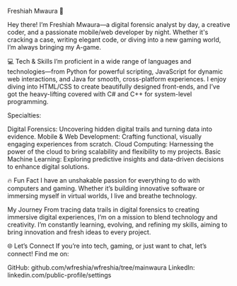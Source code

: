 Freshiah Mwaura 🌟

 Hey there!
I’m Freshiah Mwaura—a digital forensic analyst by day, a creative coder, and a passionate mobile/web developer by night. Whether it's cracking a case, writing elegant code, or diving into a new gaming world, I’m always bringing my A-game.

💻 Tech & Skills
I’m proficient in a wide range of languages and technologies—from Python for powerful scripting, JavaScript for dynamic web interactions, and Java for smooth, cross-platform experiences. I enjoy diving into HTML/CSS to create beautifully designed front-ends, and I’ve got the heavy-lifting covered with C# and C++ for system-level programming.

Specialties:

Digital Forensics: Uncovering hidden digital trails and turning data into evidence.
Mobile & Web Development: Crafting functional, visually engaging experiences from scratch.
Cloud Computing: Harnessing the power of the cloud to bring scalability and flexibility to my projects.
Basic Machine Learning: Exploring predictive insights and data-driven decisions to enhance digital solutions.

🔥 Fun Fact
I have an unshakable passion for everything to do with computers and gaming. Whether it’s building innovative software or immersing myself in virtual worlds, I live and breathe technology.

 My Journey
From tracing data trails in digital forensics to creating immersive digital experiences, I’m on a mission to blend technology and creativity. I’m constantly learning, evolving, and refining my skills, aiming to bring innovation and fresh ideas to every project.

🌐 Let’s Connect
If you’re into tech, gaming, or just want to chat, let’s connect! Find me on:

GitHub: github.com/wfreshia/wfreshia/tree/mainwaura
LinkedIn: linkedin.com/public-profile/settings
